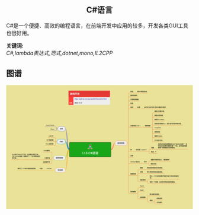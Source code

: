 <h2 align="center">C#语言</h2>
<p>
C#是一个便捷、高效的编程语言，在前端开发中应用的较多，开发各类GUI工具也很好用。
</p>

**关键词:**<br/>
*C#,lambda表达式,范式,dotnet,mono,IL2CPP*

## 图谱
![图片加载中...](../exports/1.1.3.C%23语言.png?raw=true)
